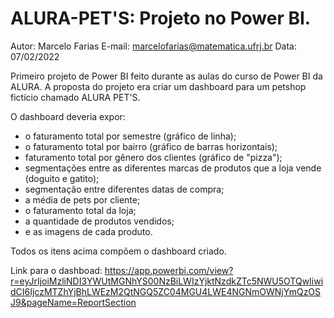# ALURA-PET'S: Projeto no Power BI.

Autor: Marcelo Farias
E-mail: marcelofarias@matematica.ufrj.br
Data: 07/02/2022

Primeiro projeto de Power BI feito durante as aulas do curso de Power BI da ALURA. A proposta do projeto era criar um dashboard para um petshop fictício chamado ALURA PET'S.

O dashboard deveria expor:

- o faturamento total por semestre (gráfico de linha);
- o faturamento total por bairro (gráfico de barras horizontais);
- faturamento total por gênero dos clientes (gráfico de "pizza");
- segmentações entre as diferentes marcas de produtos que a loja vende (doguito e gatito);
- segmentação entre diferentes datas de compra;
- a média de pets por cliente;
- o faturamento total da loja;
- a quantidade de produtos vendidos;
- e as imagens de cada produto.

Todos os itens acima compõem o dashboard criado.

Link para o dashboad: https://app.powerbi.com/view?r=eyJrIjoiMzliNDI3YWUtMGNhYS00NzBiLWIzYjktNzdkZTc5NWU5OTQwIiwidCI6IjczMTZhYjBhLWEzM2QtNGQ5ZC04MGU4LWE4NGNmOWNjYmQzOSJ9&pageName=ReportSection
